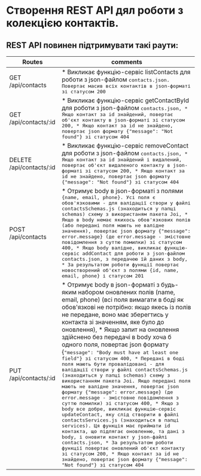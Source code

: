 # Створення REST API дял роботи з колекцією контактів.

## REST API повинен підтримувати такі раути:

| Routes                | comments                                                                                                                                  |
| --------------------- | ----------------------------------------------------------------------------------------------------------------------------------------- |
| GET /api/contacts     | * Викликає функцію-сервіс listContacts для роботи з json-файлом <kbd>contacts.json<kbd>. Повертає масив всіх контактів в json-форматі зі статусом <kbd>200<kbd> |
| GET /api/contacts/:id | * Викликає функцію-сервіс getContactById для роботи з json-файлом <kbd>contacts.json<kbd>, * Якщо контакт за id знайдений, повертає об'єкт контакту в json-форматі зі статусом <kbd>200<kbd>, * Якщо контакт за id не знайдено, повертає json формату {<kbd>"message": "Not found"<kbd>} зі статусом <kbd>404<kbd> |
| DELETE /api/contacts/:id | * Викликає функцію-сервіс removeContact для роботи з json-файлом <kbd>contacts.json<kbd>, * Якщо контакт за id знайдений і видалений, повертає об'єкт видаленого контакту в json-форматі зі статусом <kbd>200<kbd>, * Якщо контакт за id не знайдено, повертає json формату {<kbd>"message": "Not found"<kbd>} зі статусом <kbd>404<kbd> |
| POST /api/contacts | * Отримує body в json-форматі з полями <kbd>{name, email, phone}<kbd>. Усі поля є обов'язковими - для валідації створи у файлі <kbd>contactsSchemas.js<kbd> (знаходиться у папці <kbd>schemas<kbd>) схему з використаням пакета <kbd>Joi<kbd>, * Якщо в body немає якихось обов'язкових полів (або передані поля мають не валідне значення), повертає json формату {<kbd>"message": error.message<kbd>} (де <kbd>error.message<kbd> - змістовне повідомлення з суттю помилки) зі статусом <kbd>400<kbd>, * Якщо body валідне, викликає функцію-сервіс addContact для роботи з json-файлом <kbd>contacts.json<kbd>, з передачею їй даних з <kbd>body<kbd>, * За результатом роботи функції повертає новостворений об'єкт з полями {<kbd>id, name, email, phone<kbd>} і статусом <kbd>201<kbd> |
| PUT /api/contacts/:id | * Отримує body в json-форматі з будь-яким набором оновлених полів (name, email, phone) (всі поля вимагати в боді як обов'язкові не потрібно: якщо якесь із полів не передане, воно має зберегтись у контакта зі значенням, яке було до оновлення), * Якщо запит на оновлення здійснено без передачі в body хоча б одного поля, повертає json формату {<kbd>"message": "Body must have at least one field"<kbd>} зі статусом <kbd>400<kbd>, * Передані в боді поля мають бути провалідовані - для валідації створи у файлі <kbd>contactsSchemas.js<kbd> (знаходиться у папці <kbd>schemas<kbd>) схему з використанням пакета <kbd>Joi<kbd>. Якщо передані поля мають не валідне значення, повертає json формату {<kbd>"message": error.message<kbd>} (де <kbd>error.message<kbd> - змістовне повідомлення з суттю помилки) зі статусом <kbd>400<kbd>, * Якщо з body все добре, викликає функцію-сервіс <kbd>updateContact<kbd>, яку слід створити в файлі <kbd>contactsServices.js<kbd> (знаходиться в папці <kbd>services<kbd>). Ця функція має приймати <kbd>id<kbd> контакта, що підлягає оновленню, та дані з <kbd>body<kbd>, і оновити контакт у json-файлі <kbd>contacts.json<kbd>, * За результатом роботи функції повертає оновлений об'єкт контакту зі статусом <kbd>200<kbd>, * Якщо контакт за id не знайдено, повертає json формату {"message": "Not found"} зі статусом <kbd>404<kbd> |

